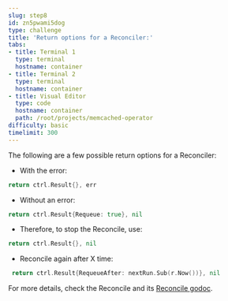 ```yaml
---
slug: step8
id: zn5pwami5dog
type: challenge
title: 'Return options for a Reconciler:'
tabs:
- title: Terminal 1
  type: terminal
  hostname: container
- title: Terminal 2
  type: terminal
  hostname: container
- title: Visual Editor
  type: code
  hostname: container
  path: /root/projects/memcached-operator
difficulty: basic
timelimit: 300
---
```

The following are a few possible return options for a Reconciler:

* With the error:
```go
return ctrl.Result{}, err
```
* Without an error:
```go
return ctrl.Result{Requeue: true}, nil
```
* Therefore, to stop the Reconcile, use:
```go
return ctrl.Result{}, nil
```
* Reconcile again after X time:
```go
 return ctrl.Result{RequeueAfter: nextRun.Sub(r.Now())}, nil
```
For more details, check the Reconcile and its [Reconcile godoc](https://pkg.go.dev/sigs.k8s.io/controller-runtime/pkg/reconcile).

